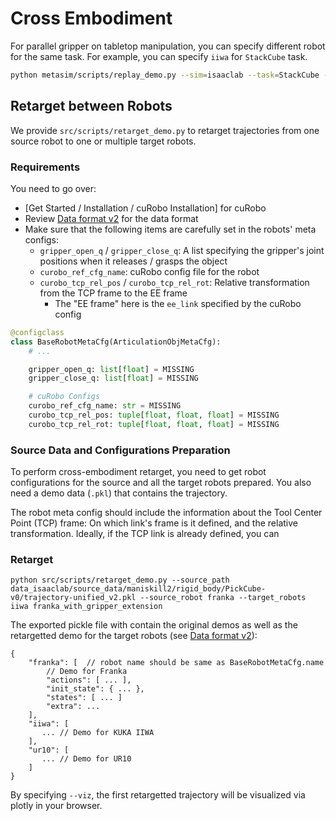 # Cross Embodiment

For parallel gripper on tabletop manipulation, you can specify different robot for the same task. For example, you can specify `iiwa` for `StackCube` task.

```bash
python metasim/scripts/replay_demo.py --sim=isaaclab --task=StackCube --num_envs=4 --robot=iiwa
```

## Retarget between Robots

We provide `src/scripts/retarget_demo.py` to retarget trajectories from one source robot to one or multiple target robots.

### Requirements

You need to go over:

- [Get Started / Installation / cuRobo Installation] for cuRobo
- Review [Data format v2](https://roboverse.wiki/metasim/developer_guide/new_task#data-format-v2) for the data format
- Make sure that the following items are carefully set in the robots' meta configs:
  - `gripper_open_q` / `gripper_close_q`: A list specifying the gripper's joint positions when it releases / grasps the object
  - `curobo_ref_cfg_name`: cuRobo config file for the robot
  - `curobo_tcp_rel_pos` / `curobo_tcp_rel_rot`: Relative transformation from the TCP frame to the EE frame
    - The "EE frame" here is the `ee_link` specified by the cuRobo config

```python
@configclass
class BaseRobotMetaCfg(ArticulationObjMetaCfg):
    # ...

    gripper_open_q: list[float] = MISSING
    gripper_close_q: list[float] = MISSING

    # cuRobo Configs
    curobo_ref_cfg_name: str = MISSING
    curobo_tcp_rel_pos: tuple[float, float, float] = MISSING
    curobo_tcp_rel_rot: tuple[float, float, float] = MISSING
```


### Source Data and Configurations Preparation

To perform cross-embodiment retarget, you need to get robot configurations for the source and all the target robots prepared. You also need a demo data (`.pkl`) that contains the trajectory.

The robot meta config should include the information about the Tool Center Point (TCP) frame: On which link's frame is it defined, and the relative transformation. Ideally, if the TCP link is already defined, you can

### Retarget

```shell
python src/scripts/retarget_demo.py --source_path data_isaaclab/source_data/maniskill2/rigid_body/PickCube-v0/trajectory-unified_v2.pkl --source_robot franka --target_robots iiwa franka_with_gripper_extension
```

The exported pickle file with contain the original demos as well as the retargetted demo for the target robots (see [Data format v2](https://roboverse.wiki/metasim/developer_guide/new_task#data-format-v2)):

```
{
    "franka": [  // robot name should be same as BaseRobotMetaCfg.name
        // Demo for Franka
        "actions": [ ... ],
        "init_state": { ... },
        "states": [ ... ]
        "extra": ...
	],
	"iiwa": [
       ... // Demo for KUKA IIWA
	],
	"ur10": [
       ... // Demo for UR10
	]
}
```

By specifying `--viz`, the first retargetted trajectory will be visualized via plotly in your browser.
